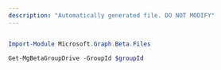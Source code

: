 ```yaml
---
description: "Automatically generated file. DO NOT MODIFY"
---
```


```powershell

Import-Module Microsoft.Graph.Beta.Files

Get-MgBetaGroupDrive -GroupId $groupId

```